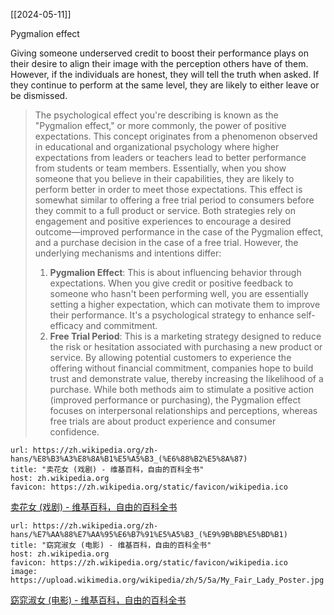 
[[2024-05-11]]

Pygmalion effect

Giving someone underserved credit to boost their performance plays on their desire to align their image with the perception others have of them. However, if the individuals are honest, they will tell the truth when asked. If they continue to perform at the same level, they are likely to either leave or be dismissed. 

> The psychological effect you're describing is known as the "Pygmalion effect," or more commonly, the power of positive expectations. This concept originates from a phenomenon observed in educational and organizational psychology where higher expectations from leaders or teachers lead to better performance from students or team members. Essentially, when you show someone that you believe in their capabilities, they are likely to perform better in order to meet those expectations. 
	This effect is somewhat similar to offering a free trial period to consumers before they commit to a full product or service. Both strategies rely on engagement and positive experiences to encourage a desired outcome—improved performance in the case of the Pygmalion effect, and a purchase decision in the case of a free trial. However, the underlying mechanisms and intentions differ:
> 1. **Pygmalion Effect**: This is about influencing behavior through expectations. When you give credit or positive feedback to someone who hasn't been performing well, you are essentially setting a higher expectation, which can motivate them to improve their performance. It's a psychological strategy to enhance self-efficacy and commitment.
> 2. **Free Trial Period**: This is a marketing strategy designed to reduce the risk or hesitation associated with purchasing a new product or service. By allowing potential customers to experience the offering without financial commitment, companies hope to build trust and demonstrate value, thereby increasing the likelihood of a purchase.
    While both methods aim to stimulate a positive action (improved performance or purchasing), the Pygmalion effect focuses on interpersonal relationships and perceptions, whereas free trials are about product experience and consumer confidence.



```cardlink
url: https://zh.wikipedia.org/zh-hans/%E8%B3%A3%E8%8A%B1%E5%A5%B3_(%E6%88%B2%E5%8A%87)
title: "卖花女 (戏剧) - 维基百科，自由的百科全书"
host: zh.wikipedia.org
favicon: https://zh.wikipedia.org/static/favicon/wikipedia.ico
```
[卖花女 (戏剧) - 维基百科，自由的百科全书](https://zh.wikipedia.org/zh-hans/%E8%B3%A3%E8%8A%B1%E5%A5%B3_(%E6%88%B2%E5%8A%87))

```cardlink
url: https://zh.wikipedia.org/zh-hans/%E7%AA%88%E7%AA%95%E6%B7%91%E5%A5%B3_(%E9%9B%BB%E5%BD%B1)
title: "窈窕淑女 (电影) - 维基百科，自由的百科全书"
host: zh.wikipedia.org
favicon: https://zh.wikipedia.org/static/favicon/wikipedia.ico
image: https://upload.wikimedia.org/wikipedia/zh/5/5a/My_Fair_Lady_Poster.jpg
```
[窈窕淑女 (电影) - 维基百科，自由的百科全书](https://zh.wikipedia.org/zh-hans/%E7%AA%88%E7%AA%95%E6%B7%91%E5%A5%B3_(%E9%9B%BB%E5%BD%B1))